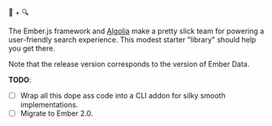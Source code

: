 :hamster: + :mag:

The Ember.js framework and [Algolia](https://www.algolia.com) make a pretty slick team for powering a user-friendly search experience. This modest starter "library" should help you get there. 

Note that the release version corresponds to the version of Ember Data.

**TODO**:    
- [ ] Wrap all this dope ass code into a CLI addon for silky smooth implementations.
- [ ] Migrate to Ember 2.0.
